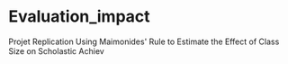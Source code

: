 # Evaluation_impact
Projet Replication Using Maimonides' Rule to Estimate the Effect of Class Size on Scholastic Achiev
